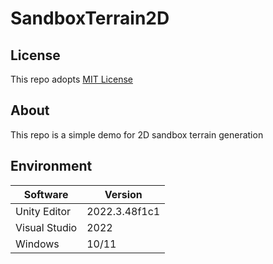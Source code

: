 # SandboxTerrain2D

## License
This repo adopts [MIT License](https://spdx.org/licenses/MIT)

## About
This repo is a simple demo for 2D sandbox terrain generation

## Environment
|Software|Version|
|---|---|
|Unity Editor|2022.3.48f1c1|
|Visual Studio|2022|
|Windows|10/11|